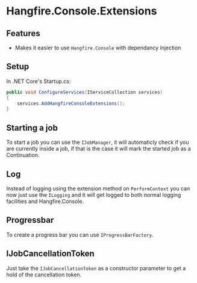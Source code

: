 # Hangfire.Console.Extensions

## Features

 - Makes it easier to use `Hangfire.Console` with dependancy injection

## Setup

In .NET Core's Startup.cs:
```c#
public void ConfigureServices(IServiceCollection services)
{
    services.AddHangfireConsoleExtensions();
}
```

## Starting a job
To start a job you can use the `IJobManager`, it will automaticly check if you are currently inside a job, if that is the case it will mark the started job as a Continuation.

## Log
Instead of logging using the extension method on `PerformContext` you can now just use the `ILogging` and it will get logged to both normal logging facilities and Hangfire.Console.

## Progressbar
To create a progress bar you can use `IProgressBarFactory`.

## IJobCancellationToken
Just take the `IJobCancellationToken` as a constructor parameter to get a hold of the cancellation token.
